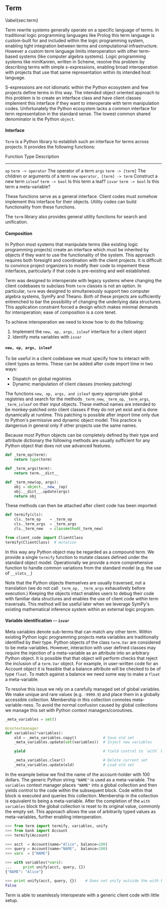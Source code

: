 
Term
----

\label{sec:term}

Term rewrite systems generally operate on a specific language of terms.  In traditional logic programming languages like Prolog this term language is custom-built for and included within the logic programming system, enabling tight integration between terms and computational infrastructure.  However a custom term language limits interoperation with other term-based systems (like computer algebra systems).  Logic programming systems like miniKanren, written in Scheme, resolve this problem by describing terms with simple s-expressions, enabling broad interoperation with projects that use that same representation within its intended host language.

S-expressions are not idiomatic within the Python ecosystem and few projects define terms in this way.  The intended object oriented approach to this problem is to create an interface class and have client classes implement this interface if they want to interoperate with term manipulation codes. Unfortunately the Python ecosystem lacks a common interface for term representation in the standard sense.  The lowest common shared denominator is the Python `object`.


#### Interface

`Term` is a Python library to establish such an interface for terms across projects.  It provides the following functions:

Function     Type                           Description              
------------ -----------------------------  ------------------------------
`op`         `term -> operator`             The operator of a term
`args`       `term -> [term]`               The children or arguments of a term
`new`        `operator, [term] -> term`     Construct a new term
`isleaf`     `term -> bool`                 Is this term a leaf?
`isvar`      `term -> bool`                 Is this term a meta-variable?

These functions serve as a general interface.  Client codes must somehow implement this interface for their objects.  Utility codes can build functionality from these functions. 

The `term` library also provides general utility functions for search and unification. 


#### Composition

In Python most systems that manipulate terms (like existing logic programming projects) create an interface which must be inherited by objects if they want to use the functionality of the system.  This approach requires both foresight and coordination with the client projects.  It is difficult to convince project organizers to modify their code to impement these interfaces, particularly if that code is pre-existing and well established.

Term was designed to interoperate with legacy systems where changing the client codebases to subclass from `term` classes is not an option.  In particular, `term` was designed to simultaneously support two computer algebra systems, SymPy and Theano.  Both of these projects are sufficiently entrenched to bar the possibility of changing the underlying data structures.  This application constraint forced a design which makes minimal demands for interoperation; ease of composition is a core tenet.

To achieve interoperation we need to know how to do the following:

1.  Implement the `new, op, args, isleaf` interface for a client object 
2.  Identify meta variables with `isvar`

#### `new, op, args, isleaf`

To be useful in a client codebase we must specify how to interact with client types as terms.  These can be added after code import time in two ways:

*   Dispatch on global registries
*   Dynamic manipulation of client classes (monkey patching)

The functions `new, op, args, and isleaf` query appropriate global registries and search for the methods `_term_new`, `_term_op`, `_term_args`, `_term_isleaf` on their input objects.  These method names are intended to be monkey-patched onto client classes if they do not yet exist and is done dynamically at runtime.  This patching is possible after import time only due to Python's permissive and dynamic object model.  This practice is dangerous in general only if other projects use the same names.

Because most Python objects can be completely defined by their type and attribute dictionary the following methods are usually sufficient for any Python object that does not use advanced features.

~~~~~~~~~~~Python
def _term_op(term):
    return type(term)

def _term_args(term):
    return term.__dict__

def _term_new(op, args):
    obj = object.__new__(op)
    obj.__dict__.update(args)
    return obj
~~~~~~~~~~~

These methods can then be attached after client code has been imported:

~~~~~~~~~~~Python
def termify(cls):
    cls._term_op    = _term_op
    cls._term_args  = _term_args
    cls._term_new   = classmethod(_term_new)

from client_code import ClientClass
termify(ClientClass)  # mutation
~~~~~~~~~~~

In this way any Python object may be regarded as a compound term.  We provide a single `termify` function to mutate classes defined under the standard object model.  Operationally we provide a more comprehensive function to handle common variations from the standard model (e.g. the use of `__slots__`)

Note that the Python objects themselves are usually traversed, not a translation (we do not call `_term_op, _term_args` exhaustively before execution.)  Keeping the objects intact enables users to debug their code with familiar data structures and enables the use of client code *within* term traversals.  This method will be useful later when we leverage SymPy's existing mathematical inference system within an external logic program.


#### Variable identification -- `isvar`

Meta variables denote sub-terms that can match any other term.  Within existing Python logic programming projects meta variables are traditionally identified by their type.  Python objects of the class `term.Var` are considered to be meta-variables.  However, interaction with user defined classes may require the injection of a meta-variable as an attribute into an arbitrary Python object.  It is possible that that object will perform checks that reject the inclusion of a `term.Var` object.  For example, in user-written code for an Account object it is feasible that a balance attribute will be checked to be of type `float`.  To match against a balance we need some way to make a `float` a meta-variable.

To resolve this issue we rely on a carefully managed set of global variables.  We make unique and rare values (e.g. `-9999.9`) and place them in a globally accessible collection.  Membership in this collection connotes meta-variable-ness.  To avoid the normal confusion caused by global collections we manage this set with Python context managers/coroutines.

~~~~~~~~~~~~~~Python
_meta_variables = set()

@contextmanager
def variables(*variables):
    old = _meta_variables.copy()            # Save old set
    _meta_variables.update(set(variables))  # Inject new variables

    yield                                   # Yield control to `with` block

    _meta_variables.clear()                 # Delete current set
    _meta_variables.update(old)             # Load old set
~~~~~~~~~~~~~~

In the example below we find the name of the account-holder with 100 dollars.  The generic Python string `"NAME"` is used as a meta-variable.
The `variables` context manager places `"NAME"` into a global collection and then yields control to the code within the subsequent block.  Code within that block is executed and queries this collection.  Membership in the collection is equivalent to being a meta-variable.  After the completion of the `with variables` block the global collection is reset to its original value, commonly the empty set.  This approach allows the use of arbitrarily typed values as meta-variables, further enabling interoperation.

~~~~~~~~~~~~~~Python
>>> from term import termify, variables, unify 
>>> from bank import Account
>>> termify(Account)

>>> acct  = Account(name="Alice", balance=100)
>>> query = Account(name="NAME",  balance=100)
>>> vars  = ["NAME"]

>>> with variables(*vars):
...     print unify(acct, query, {})
{"NAME": "Alice"}

>>> print unify(acct, query, {})    # Does not unify outside the with block 
False
~~~~~~~~~~~~~~

Term is able to seamlessly interoperate with a generic client code with little setup.

